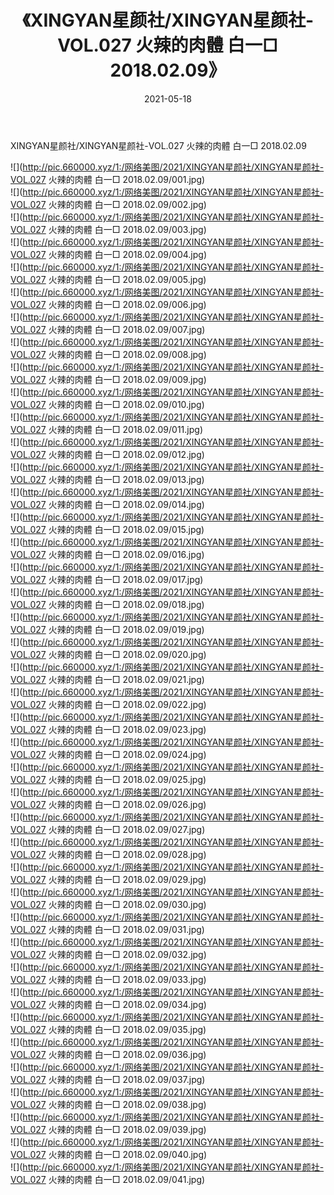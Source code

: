 ﻿---
layout: post
title:  《XINGYAN星颜社/XINGYAN星颜社-VOL.027 火辣的肉體 白一□ 2018.02.09》
date:   2021-05-18
img: http://pic.660000.xyz/1:/网络美图/2021/XINGYAN星颜社/XINGYAN星颜社-VOL.027 火辣的肉體 白一□ 2018.02.09/000.jpg
categories: [美女, 清纯, 唯美]
---

XINGYAN星颜社/XINGYAN星颜社-VOL.027 火辣的肉體 白一□ 2018.02.09

 ![](http://pic.660000.xyz/1:/网络美图/2021/XINGYAN星颜社/XINGYAN星颜社-VOL.027 火辣的肉體 白一□ 2018.02.09/001.jpg) <br>![](http://pic.660000.xyz/1:/网络美图/2021/XINGYAN星颜社/XINGYAN星颜社-VOL.027 火辣的肉體 白一□ 2018.02.09/002.jpg) <br>![](http://pic.660000.xyz/1:/网络美图/2021/XINGYAN星颜社/XINGYAN星颜社-VOL.027 火辣的肉體 白一□ 2018.02.09/003.jpg) <br>![](http://pic.660000.xyz/1:/网络美图/2021/XINGYAN星颜社/XINGYAN星颜社-VOL.027 火辣的肉體 白一□ 2018.02.09/004.jpg) <br>![](http://pic.660000.xyz/1:/网络美图/2021/XINGYAN星颜社/XINGYAN星颜社-VOL.027 火辣的肉體 白一□ 2018.02.09/005.jpg) <br>![](http://pic.660000.xyz/1:/网络美图/2021/XINGYAN星颜社/XINGYAN星颜社-VOL.027 火辣的肉體 白一□ 2018.02.09/006.jpg) <br>![](http://pic.660000.xyz/1:/网络美图/2021/XINGYAN星颜社/XINGYAN星颜社-VOL.027 火辣的肉體 白一□ 2018.02.09/007.jpg) <br>![](http://pic.660000.xyz/1:/网络美图/2021/XINGYAN星颜社/XINGYAN星颜社-VOL.027 火辣的肉體 白一□ 2018.02.09/008.jpg) <br>![](http://pic.660000.xyz/1:/网络美图/2021/XINGYAN星颜社/XINGYAN星颜社-VOL.027 火辣的肉體 白一□ 2018.02.09/009.jpg) <br>![](http://pic.660000.xyz/1:/网络美图/2021/XINGYAN星颜社/XINGYAN星颜社-VOL.027 火辣的肉體 白一□ 2018.02.09/010.jpg) <br>![](http://pic.660000.xyz/1:/网络美图/2021/XINGYAN星颜社/XINGYAN星颜社-VOL.027 火辣的肉體 白一□ 2018.02.09/011.jpg) <br>![](http://pic.660000.xyz/1:/网络美图/2021/XINGYAN星颜社/XINGYAN星颜社-VOL.027 火辣的肉體 白一□ 2018.02.09/012.jpg) <br>![](http://pic.660000.xyz/1:/网络美图/2021/XINGYAN星颜社/XINGYAN星颜社-VOL.027 火辣的肉體 白一□ 2018.02.09/013.jpg) <br>![](http://pic.660000.xyz/1:/网络美图/2021/XINGYAN星颜社/XINGYAN星颜社-VOL.027 火辣的肉體 白一□ 2018.02.09/014.jpg) <br>![](http://pic.660000.xyz/1:/网络美图/2021/XINGYAN星颜社/XINGYAN星颜社-VOL.027 火辣的肉體 白一□ 2018.02.09/015.jpg) <br>![](http://pic.660000.xyz/1:/网络美图/2021/XINGYAN星颜社/XINGYAN星颜社-VOL.027 火辣的肉體 白一□ 2018.02.09/016.jpg) <br>![](http://pic.660000.xyz/1:/网络美图/2021/XINGYAN星颜社/XINGYAN星颜社-VOL.027 火辣的肉體 白一□ 2018.02.09/017.jpg) <br>![](http://pic.660000.xyz/1:/网络美图/2021/XINGYAN星颜社/XINGYAN星颜社-VOL.027 火辣的肉體 白一□ 2018.02.09/018.jpg) <br>![](http://pic.660000.xyz/1:/网络美图/2021/XINGYAN星颜社/XINGYAN星颜社-VOL.027 火辣的肉體 白一□ 2018.02.09/019.jpg) <br>![](http://pic.660000.xyz/1:/网络美图/2021/XINGYAN星颜社/XINGYAN星颜社-VOL.027 火辣的肉體 白一□ 2018.02.09/020.jpg) <br>![](http://pic.660000.xyz/1:/网络美图/2021/XINGYAN星颜社/XINGYAN星颜社-VOL.027 火辣的肉體 白一□ 2018.02.09/021.jpg) <br>![](http://pic.660000.xyz/1:/网络美图/2021/XINGYAN星颜社/XINGYAN星颜社-VOL.027 火辣的肉體 白一□ 2018.02.09/022.jpg) <br>![](http://pic.660000.xyz/1:/网络美图/2021/XINGYAN星颜社/XINGYAN星颜社-VOL.027 火辣的肉體 白一□ 2018.02.09/023.jpg) <br>![](http://pic.660000.xyz/1:/网络美图/2021/XINGYAN星颜社/XINGYAN星颜社-VOL.027 火辣的肉體 白一□ 2018.02.09/024.jpg) <br>![](http://pic.660000.xyz/1:/网络美图/2021/XINGYAN星颜社/XINGYAN星颜社-VOL.027 火辣的肉體 白一□ 2018.02.09/025.jpg) <br>![](http://pic.660000.xyz/1:/网络美图/2021/XINGYAN星颜社/XINGYAN星颜社-VOL.027 火辣的肉體 白一□ 2018.02.09/026.jpg) <br>![](http://pic.660000.xyz/1:/网络美图/2021/XINGYAN星颜社/XINGYAN星颜社-VOL.027 火辣的肉體 白一□ 2018.02.09/027.jpg) <br>![](http://pic.660000.xyz/1:/网络美图/2021/XINGYAN星颜社/XINGYAN星颜社-VOL.027 火辣的肉體 白一□ 2018.02.09/028.jpg) <br>![](http://pic.660000.xyz/1:/网络美图/2021/XINGYAN星颜社/XINGYAN星颜社-VOL.027 火辣的肉體 白一□ 2018.02.09/029.jpg) <br>![](http://pic.660000.xyz/1:/网络美图/2021/XINGYAN星颜社/XINGYAN星颜社-VOL.027 火辣的肉體 白一□ 2018.02.09/030.jpg) <br>![](http://pic.660000.xyz/1:/网络美图/2021/XINGYAN星颜社/XINGYAN星颜社-VOL.027 火辣的肉體 白一□ 2018.02.09/031.jpg) <br>![](http://pic.660000.xyz/1:/网络美图/2021/XINGYAN星颜社/XINGYAN星颜社-VOL.027 火辣的肉體 白一□ 2018.02.09/032.jpg) <br>![](http://pic.660000.xyz/1:/网络美图/2021/XINGYAN星颜社/XINGYAN星颜社-VOL.027 火辣的肉體 白一□ 2018.02.09/033.jpg) <br>![](http://pic.660000.xyz/1:/网络美图/2021/XINGYAN星颜社/XINGYAN星颜社-VOL.027 火辣的肉體 白一□ 2018.02.09/034.jpg) <br>![](http://pic.660000.xyz/1:/网络美图/2021/XINGYAN星颜社/XINGYAN星颜社-VOL.027 火辣的肉體 白一□ 2018.02.09/035.jpg) <br>![](http://pic.660000.xyz/1:/网络美图/2021/XINGYAN星颜社/XINGYAN星颜社-VOL.027 火辣的肉體 白一□ 2018.02.09/036.jpg) <br>![](http://pic.660000.xyz/1:/网络美图/2021/XINGYAN星颜社/XINGYAN星颜社-VOL.027 火辣的肉體 白一□ 2018.02.09/037.jpg) <br>![](http://pic.660000.xyz/1:/网络美图/2021/XINGYAN星颜社/XINGYAN星颜社-VOL.027 火辣的肉體 白一□ 2018.02.09/038.jpg) <br>![](http://pic.660000.xyz/1:/网络美图/2021/XINGYAN星颜社/XINGYAN星颜社-VOL.027 火辣的肉體 白一□ 2018.02.09/039.jpg) <br>![](http://pic.660000.xyz/1:/网络美图/2021/XINGYAN星颜社/XINGYAN星颜社-VOL.027 火辣的肉體 白一□ 2018.02.09/040.jpg) <br>![](http://pic.660000.xyz/1:/网络美图/2021/XINGYAN星颜社/XINGYAN星颜社-VOL.027 火辣的肉體 白一□ 2018.02.09/041.jpg) <br>